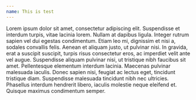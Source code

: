 ```yaml
---
name: This is test
---
```


Lorem ipsum dolor sit amet, consectetur adipiscing elit. Suspendisse et interdum turpis, vitae lacinia lorem. Nullam at dapibus ligula. Integer rutrum sapien vel dui egestas condimentum. Etiam leo mi, dignissim et nisi a, sodales convallis felis. Aenean et aliquam justo, ut pulvinar nisi. In gravida, erat a suscipit suscipit, turpis risus consectetur eros, ac imperdiet velit ante vel augue. Suspendisse aliquam pulvinar nisi, ut tristique nibh faucibus sit amet. Pellentesque elementum interdum lacinia. Maecenas pulvinar malesuada iaculis. Donec sapien nisi, feugiat ac lectus eget, tincidunt tristique diam. Suspendisse malesuada tincidunt nibh nec ultricies. Phasellus interdum hendrerit libero, iaculis molestie neque eleifend et. Quisque maximus condimentum semper.
